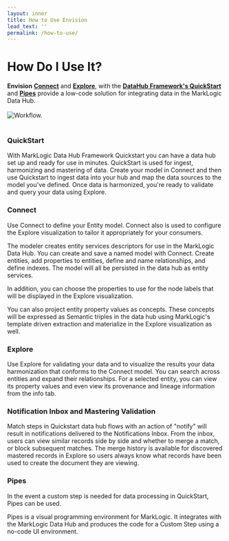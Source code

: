 ```yaml
---
layout: inner
title: How to Use Envision
lead_text: ''
permalink: /how-to-use/
---
```


# How Do I Use It?

**Envision** **[Connect](/envision/components/connect/)** and **[Explore](/envision/components/explore/)**,  with the **[DataHub Framework's QuickStart](http://docs.marklogic.com/datahub/)** and **[Pipes](https://github.com/marklogic-community/pipes/wiki)** provide a low-code solution for integrating data in the MarkLogic Data Hub.
<br><br> 
![Workflow.](/envision/images/Workflow.png)
<br><br>

### QuickStart
With MarkLogic Data Hub Framework Quickstart you can have a data hub set up and ready for use in minutes. QuickStart is used for ingest, harmonizing and mastering of data. Create your model in Connect and then use Quickstart to ingest data into your hub and map the data sources to the model you've defined. Once data is harmonized, you're ready to validate and query your data using Explore. 

### Connect
Use Connect to define your Entity model.  Connect also is used to configure the Explore visualization to tailor it appropriately for your consumers. 

The modeler creates entity services descriptors for use in the MarkLogic Data Hub. You can create and save a named model with Connect. Create entities, add properties to entities, define and name relationships, and define indexes.  The model will all be persisted in the data hub as entity services. 

In addition, you can choose the properties to use for the node labels that will be displayed in the Explore visualization. 

You can also project entity property values as concepts. These concepts will be expressed as Semantic triples in the data hub using MarkLogic's template driven extraction and materialize in the Explore visualization as well.

### Explore
Use Explore for validating your data and to visualize the results your data harmonization that conforms to the Connect model. You can search across entities and expand their relationships. For a selected entity, you can view its property values and even view its provenance and lineage information from the info tab.

### Notification Inbox and Mastering Validation
Match steps in Quickstart data hub flows with an action of "notify" will result in notifications delivered to the Notifications Inbox.  From the inbox, users can view similar records side by side and whether to merge a match, or block subsequent matches.  The merge history is available for discovered mastered records in Explore so users always know what records have been used to create the document they are viewing.

### Pipes
In the event a custom step is needed for data processing in QuickStart, Pipes can be used.

Pipes is a visual programming environment for MarkLogic. It integrates with the MarkLogic Data Hub and produces the code for a Custom Step using a no-code UI environment.



